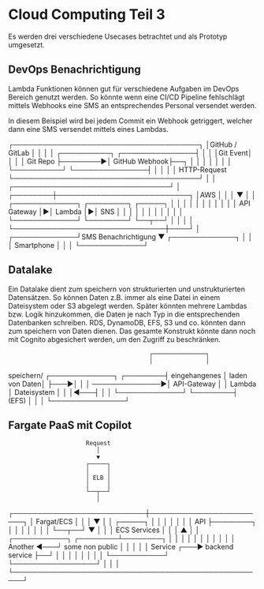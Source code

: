 # Cloud Computing Teil 3

Es werden drei verschiedene Usecases betrachtet und als Prototyp umgesetzt.

## DevOps Benachrichtigung

Lambda Funktionen können gut für verschiedene Aufgaben im DevOps Bereich genutzt werden.
So könnte wenn eine CI/CD Pipeline fehlschlägt mittels Webhooks eine SMS an entsprechendes Personal versendet werden.

In diesem Beispiel wird bei jedem Commit ein Webhook getriggert, welcher dann eine SMS versendet mittels eines Lambdas.
 
 ┌──────────────────────────────────────┐
 │GitHub / GitLab                       │
 │                                      │
 │ ┌──────────┐         ┌───────────────┤
 │ │          │Git Event│               │
 │ │ Git Repo ├────────►│ GitHub Webhook├──┐
 │ │          │         │               │  │
 │ └──────────┘         └───────────────┤  │
 │                                      │  │ HTTP-Request
 └──────────────────────────────────────┘  │
                                           │
          ┌────────────────────────────────┘
          │
 ┌────────┼───────────────────────────┐
 │AWS     │                           │
 │        ▼                           │
 │ ┌─────────────┐ ┌────────┐ ┌─────┐ │
 │ │             │ │        │ │     │ │
 │ │ API Gateway │►│ Lambda │►│ SNS │ │
 │ │             │ │        │ │     │ │
 │ └─────────────┘ └────────┘ └──┬──┘ │
 │                               │    │
 └───────────────────────────────┼────┘
                                 │
                   ┌─────────────┘SMS Benachrichtigung
                   ▼
            ┌─────────────┐
            │             │
            │ Smartphone  │
            │             │
            └─────────────┘

## Datalake

Ein Datalake dient zum speichern von strukturierten und unstrukturierten Datensätzen.
So können Daten z.B. immer als eine Datei in einem Dateisystem oder S3 abgelegt werden.
Später könnten mehrere Lambdas bzw. Logik hinzukommen, die Daten je nach Typ in die entsprechenden Datenbanken schreiben.
RDS, DynamoDB, EFS, S3 und co. könnten dann zum speichern von Daten dienen.
Das gesamte Konstrukt könnte dann noch mit Cognito abgesichert werden, um den Zugriff zu beschränken.

                                            ┌───────────────┐
                                            │               │
 speichern/     ┌─────────────┐    ┌────────┤ eingehangenes │
 laden von Daten│             ├───►│        │               │
 ──────────────►│ API-Gateway │    │ Lambda │ Dateisystem   │
                │             │◄───┤        │               │
                └─────────────┘    └────────┤ (EFS)         │
                                            │               │
                                            └───────────────┘

## Fargate PaaS mit Copilot

                          Request
                             │
                             ▼
                          ┌─────┐
                          │     │
                          │ ELB │
                          │     │
                          └──┬──┘
                             │
 ┌───────────────────────────┼────────────────────────┐
 │ Fargat/ECS                │                        │
 │                           ▼                        │
 │                        ┌─────┐                     │
 │                        │     │                     │
 │                        │ API ├────────┐            │
 │                        │     │        │            │
 │                        └──┬──┘        ▼            │
 │                           │           ECS Services │
 │                           │           ▲            │
 │  ┌───────────┐   ┌────────┴────────┐  │            │
 │  │           │   │                 │  │            │
 │  │ Another   ◄───┘ some non public │  │            │
 │  │ Service   ┌───► backend service ├──┘            │
 │  │           │   │                 │               │
 │  └───────────┘   └─────────────────┘               │
 │                                                    │
 └────────────────────────────────────────────────────┘

